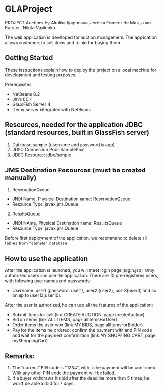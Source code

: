 # GLAProject
PROJECT Auctions
by Akulina lyapunova, Jordina Frances de Mas, Juan Karsten, Nikita Vasilenko

The web application is developed for auction management. The application allows customers to sell items and to bid for buying them.

Getting Started
--------------------------
These instructions explain how to deploy the project on a local machine for development and testing purposes.

Prerequisites
* NetBeans 8.2
* Java EE 7
* GlassFish Server 4
* Derby server integrated with NetBeans

Resources, needed for the application
JDBC (standard resources, built in GlassFish server)
--------------------------
1) Database sample (username and password is app)
2) JDBC Connection Pool: SamplePool
3) JDBC Resource: jdbc/sample

JMS Destination Resources (must be created manually)
--------------------------
1) ReservationQueue 
- JNDI Name, Physical Destination name: ReservationQueue
- Resource Type: javax.jms.Queue
2) ResultsQueue
- JNDI NAme, Physical Destination name: ResultsQueue
- Resource Type: javax.jms.Queue

Before first deployment of the application, we recommend to delete all tables from "sample" database. 


How to use the application
--------------------------
After the application is launched, you will meet login page (login.jsp). Only authorized users can use the application. 
There are 10 pre-registered users, with following user names and passwords:
* Username: user1 (password: user1), user2 (user2), user3(user3) and so on up to user10(user10).

After the user is authorized, he can use all the features of the application:
* Submit items for sell (link CREATE AUCTION, page createAuction)
* Bid on items (link ALL ITEMS, page allItemsForUser)
* Order items the user won (link MY BIDS, page allItemsForBidder)
* Pay for the items he ordered: confirm the payment with and PIN code and wait for the payment confirmation (link MY SHOPPING CART, page myShoppingCart)

Remarks:
--------------------------
1) The "correct" PIN code is "1234", with it the payment will be confirmed. With any other PIN code the payment will be failed.
2) If a buyer withdraws his bid after the deadline more than 5 times, he won't be able to bid for 7 days.

